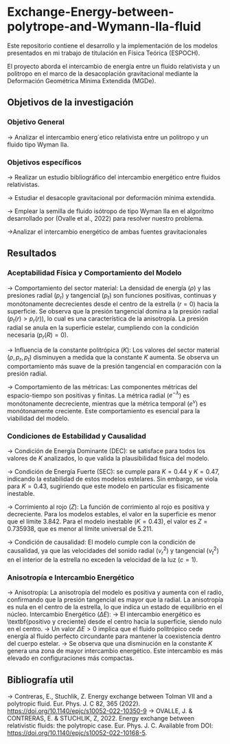 # Exchange-Energy-between-polytrope-and-Wymann-IIa-fluid
Este repositorio contiene el desarrollo y la implementación de los modelos presentados en mi trabajo de titulación en Física Teórica (ESPOCH).

El proyecto aborda el intercambio de energía entre un fluido relativista y un politropo en el marco de la desacoplación gravitacional mediante la Deformación Geométrica Mínima Extendida (MGDe).

## Objetivos de la investigación
### Objetivo General
-> Analizar el intercambio energ´etico relativista entre un politropo y un fluido tipo Wyman
IIa.

### Objetivos específicos
-> Realizar un estudio bibliográfico del intercambio energético entre fluidos relativistas.

-> Estudiar el desacople gravitacional por deformación mínima extendida.

-> Emplear la semilla de fluido isótropo de tipo Wyman IIa en el algoritmo desarrollado por
(Ovalle et al., 2022) para resolver nuestro problema.

->Analizar el intercambio energético de ambas fuentes gravitacionales

## Resultados
### Aceptabilidad Física y Comportamiento del Modelo

-> Comportamiento del sector material: La densidad de energía ($\rho$) y las presiones radial ($p_r$) y tangencial ($p_t$) son funciones positivas, continuas y monótonamente decrecientes desde el centro de la estrella ($r=0$) hacia la superficie. Se observa que la presión tangencial domina a la presión radial ($p_t(r)>p_r(r)$), lo cual es una característica de la anisotropía. La presión radial se anula en la superficie estelar, cumpliendo con la condición necesaria ($p_r(R) = 0$).

-> Influencia de la constante politrópica ($K$): Los valores del sector material ($\rho, p_r, p_t$) disminuyen a medida que la constante $K$ aumenta. Se observa un comportamiento más suave de la presión tangencial en comparación con la presión radial.

-> Comportamiento de las métricas: Las componentes métricas del espacio-tiempo son positivas y finitas. La métrica radial ($e^{-\lambda}$) es monótonamente decreciente, mientras que la métrica temporal ($e^{\nu}$) es monótonamente creciente. Este comportamiento es esencial para la viabilidad del modelo.

### Condiciones de Estabilidad y Causalidad

-> Condición de Energía Dominante (DEC): se satisface para todos los valores de $K$ analizados, lo que valida la plausibilidad física del modelo.

-> Condición de Energía Fuerte (SEC): se cumple para $K = 0.44$ y $K = 0.47$, indicando la estabilidad de estos modelos estelares. Sin embargo, se viola para $K = 0.43$, sugiriendo que este modelo en particular es físicamente inestable.

-> Corrimiento al rojo ($Z$): La función de corrimiento al rojo es positiva y decreciente. Para los modelos estables, el valor en la superficie es menor que el límite $3.842$. Para el modelo inestable ($K=0.43$), el valor es $Z=0.735938$, que es menor al límite universal de $5.211$.

-> Condición de causalidad: El modelo cumple con la condición de causalidad, ya que las velocidades del sonido radial ($v_r^2$) y tangencial ($v_t^2$) en el interior de la estrella no exceden la velocidad de la luz ($c=1$).

### Anisotropía e Intercambio Energético
-> Anisotropía: La anisotropía del modelo es positiva y aumenta con el radio, confirmando que la presión tangencial es mayor que la radial. La anisotropía es nula en el centro de la estrella, lo que indica un estado de equilibrio en el núcleo.
Intercambio Energético ($\Delta E$):
    -> El intercambio energético es \textbf{positivo y creciente} desde el centro hacia la superficie, siendo nulo en el centro.
    -> Un valor $\Delta E > 0$ implica que el fluido politrópico cede energía al fluido perfecto circundante para mantener la coexistencia dentro del cuerpo estelar.
    -> Se observa que una disminución en la constante $K$ genera una zona de mayor intercambio energético. Este intercambio es más elevado en configuraciones más compactas.
## Bibliografía util
-> Contreras, E., Stuchlik, Z. Energy exchange between Tolman VII and a polytropic fluid. Eur. Phys. J. C 82, 365 (2022). https://doi.org/10.1140/epjc/s10052-022-10350-9
-> OVALLE, J. & CONTRERAS, E. & STUCHLIK, Z, 2022. Energy exchange between relativistic
fluids: the polytropic case. Eur. Phys. J. C. Available from DOI: https://doi.org/10.1140/epjc/s10052-022-10168-5.









